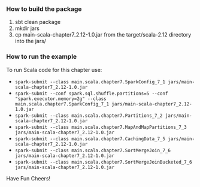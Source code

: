 ### How to build the package
 1. sbt clean package
 2. mkdir jars
 3. cp main-scala-chapter7_2.12-1.0.jar from the target/scala-2.12 directory into the jars/

### How to run the example
To run Scala code for this chapter use:

 * `spark-submit --class main.scala.chapter7.SparkConfig_7_1 jars/main-scala-chapter7_2.12-1.0.jar`
 * `spark-submit --conf spark.sql.shuffle.partitions=5 --conf "spark.executor.memory=2g" --class main.scala.chapter7.SparkConfig_7_1 jars/main-scala-chapter7_2.12-1.0.jar`
 * `spark-submit --class main.scala.chapter7.Partitions_7_2 jars/main-scala-chapter7_2.12-1.0.jar`
 * `spark-submit --class main.scala.chapter7.MapAndMapPartitions_7_3 jars/main-scala-chapter7_2.12-1.0.jar`
 * `spark-submit --class main.scala.chapter7.CachingData_7_5 jars/main-scala-chapter7_2.12-1.0.jar`
 * `spark-submit --class main.scala.chapter7.SortMergeJoin_7_6 jars/main-scala-chapter7_2.12-1.0.jar`
 * `spark-submit --class main.scala.chapter7.SortMergeJoinBucketed_7_6 jars/main-scala-chapter7_2.12-1.0.jar`

Have Fun
Cheers!

